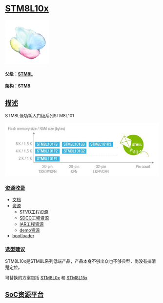 ﻿# [STM8L10x](https://github.com/sochub/STM8L10) 

[![sites](SoC/SoC.png)](http://www.qitas.cn) 

#### 父级：[STM8L](https://github.com/sochub/STM8L)

#### 架构：[STM8](https://github.com/sochub/STM8)

## [描述](https://github.com/sochub/STM8L10/wiki) 

STM8L低功耗入门级系列STM8L101

[![sites](SoC/STM8L10.png)](https://www.st.com/en/microcontrollers-microprocessors/stm8l101.html) 


### [资源收录](https://github.com/sochub/STM8L10)

* [文档](docs/)
* [资源](src/)
    * [STVD工程资源](src/STVD)
    * [SDCC工程资源](src/SDCC)
    * [IAR工程资源](src/IAR)
    * [demo资源](src/demo)
* [bootloader](bootloader/)

### [选型建议](https://github.com/sochub/STM8L10)

STM8L10x是STM8L系列低端产品，产品本身不够出众也不够典型，尚没有搞清楚定位。

可替换的方案包括 [STM8L0x](https://github.com/sochub/STM8L0) 和 [STM8L15x](https://github.com/sochub/STM8L15) 

##  [SoC资源平台](http://www.qitas.cn)  

